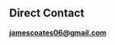 <!--
<h1 align="center">James Coates</h1>

## About me
I am a student, attepming to learn the languages of CSS, HTML, PHP, etc. I mainly use GitHub to host my projects. The majority of my main projects are private, but occasionally I'll make them public. Have a look at my [repositories](https://github.com/nexuspcs?tab=repositories)
I also fork a few repositories that I am interested in, and sometimes make pull requests. Have a look [here](https://github.com/nexuspcs?tab=repositories&q=&type=fork&language=&sort=)
*** 
<br>-->

<!-- **Special apps in development**: 
- [x] Take a look at our app's GitHub repository (for our main app) [here](https://github.com/windcloudaustralia/windcloud-MainApp). <br>
- [x] Or take a look at Wind Cloud Places [here](https://github.com/windcloudaustralia/windcloud-Places). <br>
- [ ] You can be one of the first to join our TestFlight team. If that sounds interesting, email me at [james@windcloud.com.au](mailto:james@windcloud.com.au)  -->
<!---
## Laptop Specfications 💻
<a href="">
  <img align="center" src="https://img.shields.io/badge/apple%20silicon%20m1pro-333333?style=for-the-badge&logo=apple&logoColor=white" />
</a>
<a href="">
  <img align="center" src="https://img.shields.io/badge/1Tb%20Internal%20SSD-333333?style=for-the-badge&logo=ssd&logoColor=white" />
</a>
<a href="">
  <img align="center" src="https://img.shields.io/badge/16Gb_LDDR6_RAM-333333?style=for-the-badge&logo=s&logoColor=white" />
</a>

## Socials
<a href="https://www.linkedin.com/in/jamescoatesaus">
  <img align="center" src="https://img.shields.io/badge/LinkedIn-0077B5?style=for-the-badge&logo=linkedin&logoColor=white" />
</a>
<a href="https://github.com/nexuspcs">
  <img align="center" src="https://img.shields.io/badge/GitHub-100000?style=for-the-badge&logo=github&logoColor=white" />
</a>
<!-- <a href="https://www.instagram.com/jamescoates_19">
  <img align="center" src="https://img.shields.io/badge/Instagram-E4405F?style=for-the-badge&logo=instagram&logoColor=white" /> -->
<!-- </a> -->

## Direct Contact
**jamescoates06@gmail.com**<br>


<!--
## Must-have's❗️

<!--
<a href="">
  <img align="center" src="https://img.shields.io/badge/Visual_Studio_Code-0078D4?style=for-the-badge&logo=visual%20studio%20code&logoColor=white" />
</a>
<a href="">
  <img align="center" src="https://img.shields.io/badge/Xcode-007ACC?style=for-the-badge&logo=Xcode&logoColor=white" />
</a>
<a href="">
  <img align="center" src="https://img.shields.io/badge/GIT-E44C30?style=for-the-badge&logo=git&logoColor=white" />
</a>
<a href="">
  <img align="center" src="https://camo.githubusercontent.com/5de160cf7de98a41b9150881e6a4a93ac1cd79e387082205886dd01d8acec10a/68747470733a2f2f696d672e736869656c64732e696f2f62616467652f5361666172692d3030303030303f7374796c653d666f722d7468652d6261646765266c6f676f3d736166617269266c6f676f436f6c6f723d7768697465" />
</a>
<a href="">
  <img align="center" src="https://img.shields.io/badge/Xcode-007ACC?style=for-the-badge&logo=Xcode&logoColor=white" />
</a>
<a href="">
  <img align="center" src="https://img.shields.io/badge/Hyper-000000?style=for-the-badge&logo=hyper&logoColor=white" />
</a>
<br>

<a href="">
  <img align="center" src="https://img.shields.io/badge/Google_chrome_DEV-4285F4?style=for-the-badge&logo=Google-chrome&logoColor=white" />
</a>

## GitHub Stats 🛠

![Profile Views](https://komarev.com/ghpvc/?username=nexuspcs&label=Profile%20&style=square&views&color=0e75b6&style=flat)



<p align="center"> <img alt="Trophies" src="https://github-profile-trophy.vercel.app/?username=nexuspcs&column=3&theme=nord&margin-w=5&margin-h=5&no-frame=true"/> </p>


<p align="center"> <img alt="Most Used Languages" src="https://github-readme-stats.vercel.app/api/top-langs?username=nexuspcs&show_icons=true&locale=en&layout=compact&theme=github_dark" /> </p>



<p align="center"> <img alt="GitHub Stats" src="https://github-readme-stats.vercel.app/api?username=nexuspcs&show_icons=true&locale=en&theme=github_dark&show_icons=true&count_private=true" /> </p>
<p align="center"> <img alt="Current Streak" src="https://github-readme-streak-stats.herokuapp.com/?user=nexuspcs&theme=dark" /> </p>
-->

